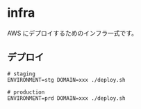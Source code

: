 # infra

AWS にデプロイするためのインフラ一式です。

## デプロイ

```shell
# staging
ENVIRONMENT=stg DOMAIN=xxx ./deploy.sh

# production
ENVIRONMENT=prd DOMAIN=xxx ./deploy.sh
```
